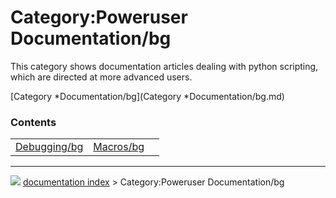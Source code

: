 # Category:Poweruser Documentation/bg
This category shows documentation articles dealing with python scripting, which are directed at more advanced users.

[Category   *Documentation/bg](Category   *Documentation/bg.md)

### Contents

|     |     |     |
| --- | --- | --- |
| [Debugging/bg](wiki/Debugging/bg.md) | [Macros/bg](wiki/Macros/bg.md) |



---
![](images/Right_arrow.png) [documentation index](../README.md) > Category:Poweruser Documentation/bg

